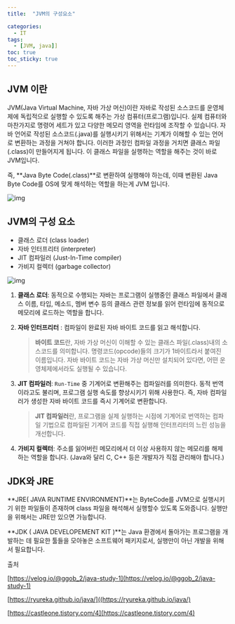 ```yaml
---
title:  "JVM의 구성요소"

categories:
  - IT
tags:
  - [JVM, java]]
toc: true
toc_sticky: true
---
```


## JVM 이란

JVM(Java Virtual Machine, 자바 가상 머신)이란 자바로 작성된 소스코드를 운영체제에 독립적으로 실행할 수 있도록 해주는 가상 컴퓨터(프로그램)입니다. 실제 컴퓨터와 마찬가지로 명령어 세트가 있고 다양한 메모리 영역을 런타임에 조작할 수 있습니다. 자바 언어로 작성된 소스코드(.java)를 실행시키기 위해서는 기계가 이해할 수 있는 언어로 변환하는 과정을 거쳐야 합니다. 이러한 과정인 컴파일 과정을 거치면 클래스 파일(.class)이 만들어지게 됩니다. 이 클래스 파일을 실행하는 역할을 해주는 것이 바로 JVM입니다.

즉, **Java Byte Code(\.class)**로 변환하여 실행해야 하는데, 이때 변환된 Java Byte Code를 OS에 맞게 해석하는 역할을 하는게 JVM 입니다.

![img](https://media.vlpt.us/images/ggob_2/post/5fc85906-7d89-4894-b436-a6b537f36f54/KakaoTalk_20201117_010013529.jpg)

## JVM의 구성 요소

- 클래스 로더 (class loader)
- 자바 인터프리터 (interpreter)
- JIT 컴파일러 (Just-In-Time compiler)
- 가비지 컬렉터 (garbage collector)

![img](https://t1.daumcdn.net/cfile/tistory/99756B375FAF36FA0F)

1. **클래스 로더**: 동적으로 수행되는 자바는 프로그램이 실행중인
   클래스 파일에서 클래스 이름, 타입, 메소드, 멤버 변수 등의 클래스 관련 정보를 읽어 런타임에 동적으로 메모리에 로드하는 역할을 합니다.

2. **자바 인터프리터** : 컴파일이 완료된 자바 바이트 코드를 읽고 해석합니다.

   >  **바이트 코드**란, 자바 가상 머신이 이해할 수 있는 클래스 파일(.class)내의 소스코드를 의미합니다. 명령코드(opcode)들의 크기가 1바이트라서 붙여진 이름입니다. 자바 바이트 코드는 자바 가상 머신만 설치되어 있다면, 어떤 운영체제에서라도 실행될 수 있습니다.

3. **JIT 컴파일러**: `Run-Time` 중 기계어로 변환해주는 컴파일러를 의미한다. 동적 번역이라고도 불리며, 프로그램 실행 속도를 향상시키기 위해 사용한다. 즉, 자바 컴파일러가 생성한 자바 바이트 코드를 즉시 기계어로 변환합니다.

   > **JIT 컴파일러**란, 프로그램을 실제 실행하는 시점에 기계어로 번역하는 컴파일 기법으로 컴파일된 기계어 코드를 직접 실행해 인터프리터의 느린 성능을 개선합니다.

4. **가비지 컬렉터**: 주소를 잃어버린 메모리에서 더 이상 사용하지 않는 메모리를 해제하는 역할을 합니다. (Java와 달리 C, C++ 등은 개발자가 직접 관리해야 합니다.)

## JDK와 JRE

**JRE( JAVA RUNTIME ENVIRONMENT)**는 ByteCode를 JVM으로 실행시키기 위한 파일들이 존재하며 class 파일을 해석해서 실행할수 있도록 도와줍니다. 실행만을 위해서는 JRE만 있으면 가능합니다.

**JDK ( JAVA DEVELOPEMENT KIT )**는 Java 환경에서 돌아가는 프로그램을 개발하는 데 필요한 툴들을 모아놓은 소프트웨어 패키지로서, 실행만이 아닌 개발을 위해서 필요합니다.



출처 

[https://velog.io/@ggob_2/java-study-1](https://velog.io/@ggob_2/java-study-1)

[https://ryureka.github.io/java/]((https://ryureka.github.io/java/)

[https://castleone.tistory.com/4](https://castleone.tistory.com/4)
